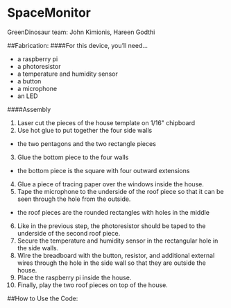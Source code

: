 # SpaceMonitor
GreenDinosaur team: John Kimionis, Hareen Godthi


##Fabrication:
####For this device, you’ll need... 
* a raspberry pi
* a photoresistor
* a temperature and humidity sensor
* a button
* a microphone
* an LED

####Assembly 
1. Laser cut the pieces of the house template on 1/16" chipboard
2. Use hot glue to put together the four side walls
* the two pentagons and the two rectangle pieces
3. Glue the bottom piece to the four walls
* the bottom piece is the square with four outward extensions
4. Glue a piece of tracing paper over the windows inside the house. 
5. Tape the microphone to the underside of the roof piece so that it can be seen through the hole from the outside. 
* the roof pieces are the rounded rectangles with holes in the middle
6. Like in the previous step, the photoresistor should be taped to the underside of the second roof piece. 
7. Secure the temperature and humidity sensor in the rectangular hole in the side walls. 
8. Wire the breadboard with the button, resistor, and additional external wires through the hole in the side wall so that they are outside the house. 
9. Place the raspberry pi inside the house. 
10. Finally, play the two roof pieces on top of the house. 

##How to Use the Code:
